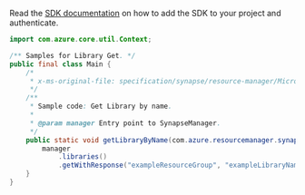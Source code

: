 Read the [SDK documentation](https://github.com/Azure/azure-sdk-for-java/blob/azure-resourcemanager-synapse_1.0.0-beta.2/sdk/synapse/azure-resourcemanager-synapse/README.md) on how to add the SDK to your project and authenticate.

```java
import com.azure.core.util.Context;

/** Samples for Library Get. */
public final class Main {
    /*
     * x-ms-original-file: specification/synapse/resource-manager/Microsoft.Synapse/preview/2021-06-01-preview/examples/Library_Get.json
     */
    /**
     * Sample code: Get Library by name.
     *
     * @param manager Entry point to SynapseManager.
     */
    public static void getLibraryByName(com.azure.resourcemanager.synapse.SynapseManager manager) {
        manager
            .libraries()
            .getWithResponse("exampleResourceGroup", "exampleLibraryName.jar", "exampleWorkspace", Context.NONE);
    }
}
```
